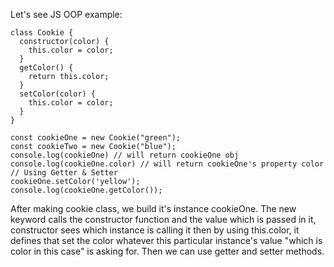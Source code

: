 Let's see JS OOP example:

    class Cookie {
      constructor(color) {
        this.color = color;
      }
      getColor() {
        return this.color;
      }
      setColor(color) {
        this.color = color;
      }
    }

    const cookieOne = new Cookie("green");
    const cookieTwo = new Cookie("blue");
    console.log(cookieOne) // will return cookieOne obj
    console.log(cookieOne.color) // will return cookieOne's property color
    // Using Getter & Setter
    cookieOne.setColor('yellow');
    console.log(cookieOne.getColor());

After making cookie class, we build it's instance cookieOne. The new keyword calls the constructor function and the value which is passed in it, constructor sees which instance is calling it then by using this.color, it defines that set the color whatever this particular instance's value "which is color in this case" is asking for. Then we can use getter and setter methods.
